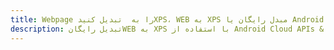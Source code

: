 ---title: Webpage را به  تبدیل کنیدXPS، WEB به XPS مبدل رایگان یا Android SDKdescription: تبدیل رایگانWEB به XPS با استفاده از Android Cloud APIs & SDK همچنین اسناد PDF را در Cloud ایجاد، ویرایش و رندر کنید.---